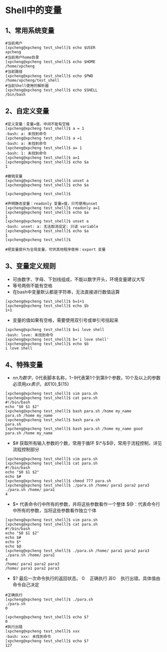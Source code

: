 # Shell中的变量

## 1、常用系统变量

```Plain&#x20;Text
#当前用户
[xpcheng@xpcheng test_shell]$ echo $USER
xpcheng
#当前用户home目录
[xpcheng@xpcheng test_shell]$ echo $HOME
/home/xpcheng
#当前路径
[xpcheng@xpcheng test_shell]$ echo $PWD
/home/xpcheng/test_shell
#当前Shell使用的解析器
[xpcheng@xpcheng test_shell]$ echo $SHELL
/bin/bash

```

## 2、自定义变量

```Plain&#x20;Text
#定义变量：变量=值，中间不能有空格
[xpcheng@xpcheng test_shell]$ a = 1
-bash: a: 未找到命令
[xpcheng@xpcheng test_shell]$ a =1
-bash: a: 未找到命令
[xpcheng@xpcheng test_shell]$ a= 1
-bash: 1: 未找到命令
[xpcheng@xpcheng test_shell]$ a=1
[xpcheng@xpcheng test_shell]$ echo $a
1

#撤销变量
[xpcheng@xpcheng test_shell]$ unset a
[xpcheng@xpcheng test_shell]$ echo $a

[xpcheng@xpcheng test_shell]$

#声明静态变量：readonly 变量=值，只可使用unset
[xpcheng@xpcheng test_shell]$ readonly a=1
[xpcheng@xpcheng test_shell]$ echo $a
1
[xpcheng@xpcheng test_shell]$ unset a
-bash: unset: a: 无法取消设定: 只读 variable
[xpcheng@xpcheng test_shell]$ echo $a
1
[xpcheng@xpcheng test_shell]$

#把变量提升为全局变量，可供其他程序使用：export 变量

```



## 3、变量定义规则

* 可由数字、字母、下划线组成，不能以数字开头，环境变量建议大写
* 等号两侧不能有空格
* 在bash中变量默认都是字符串，无法直接进行数值运算



```Plain&#x20;Text
[xpcheng@xpcheng test_shell]$ b=1+1
[xpcheng@xpcheng test_shell]$ echo $b
1+1
```

* 变量的值如果有空格，需要使用双引号或单引号括起来

```Plain&#x20;Text
[xpcheng@xpcheng test_shell]$ b=i love shell
-bash: love: 未找到命令
[xpcheng@xpcheng test_shell]$ b='i love shell'
[xpcheng@xpcheng test_shell]$ echo $b
i love shell
```

## 4、特殊变量

* $n
  n为数字，$0代表脚本名称，$1-$9代表第1个到第9个参数，10个及以上的参数必须用${xx}表示，如${10},${15}

```Plain&#x20;Text
[xpcheng@xpcheng test_shell]$ vim para.sh
[xpcheng@xpcheng test_shell]$ cat para.sh
#!/bin/bash
echo "$0 $1 $2"
[xpcheng@xpcheng test_shell]$ bash para.sh /home my_name
para.sh /home my_name
[xpcheng@xpcheng test_shell]$ bash para.sh
para.sh
[xpcheng@xpcheng test_shell]$ bash para.sh /home my_name good
para.sh /home my_name

```

* $#
  获取所有输入参数的个数，常用于循环
  $\*与$@，常用于流程控制，详见流程控制部分

```Plain&#x20;Text
[xpcheng@xpcheng test_shell]$ vim para.sh
[xpcheng@xpcheng test_shell]$ cat para.sh
#!/bin/bash
echo "$0 $1 $2"
echo $#
[xpcheng@xpcheng test_shell]$ chmod 777 para.sh
[xpcheng@xpcheng test_shell]$ ./para.sh /home/ para1 para2 para3
./para.sh /home/ para1
4

```

* $\*
  代表命令行中所有的参数，并将这些参数看作一个整体 $@：代表命令行中所有的参数，当将这些参数看作独立个体

```Plain&#x20;Text
[xpcheng@xpcheng test_shell]$ vim para.sh
[xpcheng@xpcheng test_shell]$ cat para.sh
#!/bin/bash
echo "$0 $1 $2"
echo $#
echo $*
echo $@
[xpcheng@xpcheng test_shell]$ ./para.sh /home/ para1 para2 para3
./para.sh /home/ para1
4
/home/ para1 para2 para3
/home/ para1 para2 para3

```

* $?
  最后一次命令执行的返回状态。
  0    正确执行
  非0    执行出错。具体值由命令自己决定

```Plain&#x20;Text
#正确执行
[xpcheng@xpcheng test_shell]$ ./para.sh
./para.sh
0

[xpcheng@xpcheng test_shell]$ echo $?
0
#执行出错
[xpcheng@xpcheng test_shell]$ xxx
-bash: xxx: 未找到命令
[xpcheng@xpcheng test_shell]$ echo $?
127
```
